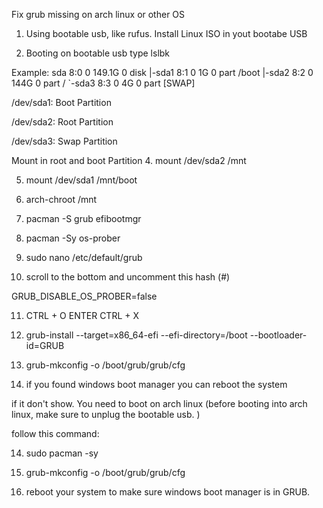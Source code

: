 Fix grub missing on arch linux or other OS

1. Using bootable usb, like rufus. Install Linux ISO in yout bootabe USB

2. Booting on bootable usb type lslbk

Example:
sda           8:0    0 149.1G  0 disk
|-sda1        8:1    0     1G  0 part /boot
|-sda2        8:2    0   144G  0 part /
`-sda3        8:3    0     4G  0 part [SWAP]

/dev/sda1: Boot Partition

/dev/sda2: Root Partition

/dev/sda3: Swap Partition

Mount in root and boot Partition
4. mount /dev/sda2 /mnt

5. mount /dev/sda1 /mnt/boot

6. arch-chroot /mnt

7. pacman -S grub efibootmgr

8. pacman -Sy os-prober

9. sudo nano /etc/default/grub

10. scroll to the bottom and uncomment this hash (#)

GRUB_DISABLE_OS_PROBER=false

11. CTRL + O
    ENTER
    CTRL + X

12. grub-install --target=x86_64-efi --efi-directory=/boot --bootloader-id=GRUB

13. grub-mkconfig -o /boot/grub/grub/cfg

14. if you found windows boot manager
you can reboot the system

if it don't show. You need to boot on arch linux (before booting into arch linux, make sure to unplug the bootable usb. )

follow this command:

14. sudo pacman -sy
15. grub-mkconfig -o /boot/grub/grub/cfg

16. reboot your system to make sure windows boot manager is in GRUB.

